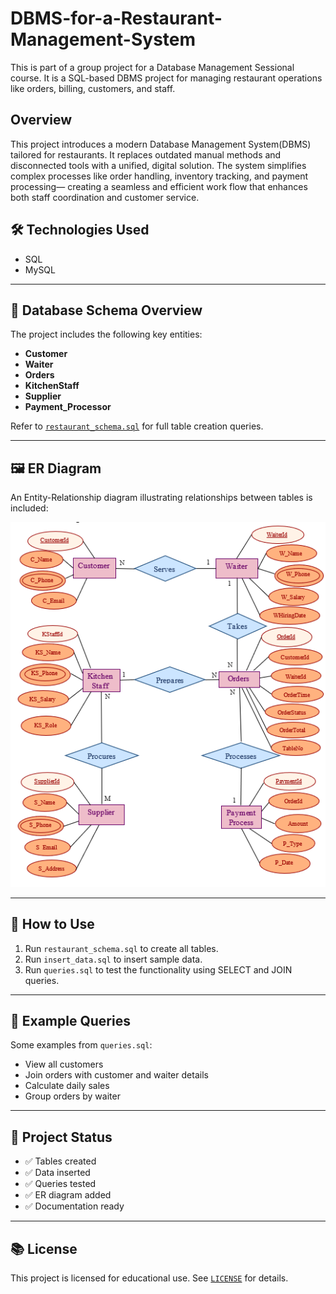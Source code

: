 # DBMS-for-a-Restaurant-Management-System
This is part of a group project for a Database Management Sessional course. It is a SQL-based DBMS project for managing restaurant operations like orders, billing, customers, and staff.


## Overview
This project introduces a modern Database Management System(DBMS) tailored for restaurants. It replaces outdated manual methods and disconnected tools with a unified, digital solution. The system simplifies complex processes like order handling, inventory tracking, and payment processing— creating a seamless and efficient work flow that enhances both staff coordination and customer service.


## 🛠️ Technologies Used
- SQL
- MySQL 

---

## 🧱 Database Schema Overview

The project includes the following key entities:

- **Customer**
- **Waiter**
- **Orders**
- **KitchenStaff**
- **Supplier**
- **Payment_Processor**

Refer to [`restaurant_schema.sql`](./restaurant_schema.sql) for full table creation queries.

---

## 🖼️ ER Diagram

An Entity-Relationship diagram illustrating relationships between tables is included:

![ER Diagram](./er_diagram.png)

---

## 🔧 How to Use

1. Run `restaurant_schema.sql` to create all tables.
2. Run `insert_data.sql` to insert sample data.
3. Run `queries.sql` to test the functionality using SELECT and JOIN queries.

---

## 🧪 Example Queries

Some examples from `queries.sql`:

- View all customers
- Join orders with customer and waiter details
- Calculate daily sales
- Group orders by waiter

---

## 📌 Project Status

- ✅ Tables created
- ✅ Data inserted
- ✅ Queries tested
- ✅ ER diagram added
- ✅ Documentation ready

---

## 📚 License

This project is licensed for educational use. See [`LICENSE`](./LICENSE) for details.



